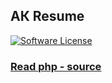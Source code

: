 
## АК Resume
[![Software License](https://img.shields.io/badge/license-MIT-brightgreen.svg?style=flat-square)](LICENSE.md)

### [Read php - source](https://github.com/akdelf/resume/blob/master/ak_resume.php)
